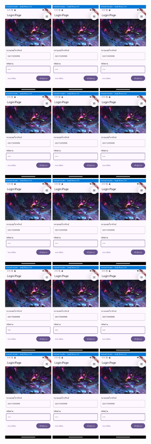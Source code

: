 <img src="https://github.com/SweetB4by/my_first_app/blob/a8b14e6773c830280dd8924e7cb8a058a78d466d/Picture/Screenshot%202025-09-10%20205015.png" width="150">
<img src="https://github.com/SweetB4by/my_first_app/blob/a8b14e6773c830280dd8924e7cb8a058a78d466d/Picture/Screenshot%202025-09-10%20205015.png" width="150">
<img src="https://github.com/SweetB4by/my_first_app/blob/a8b14e6773c830280dd8924e7cb8a058a78d466d/Picture/Screenshot%202025-09-10%20205015.png" width="150">
<img src="https://github.com/SweetB4by/my_first_app/blob/a8b14e6773c830280dd8924e7cb8a058a78d466d/Picture/Screenshot%202025-09-10%20205015.png" width="150">
<img src="https://github.com/SweetB4by/my_first_app/blob/a8b14e6773c830280dd8924e7cb8a058a78d466d/Picture/Screenshot%202025-09-10%20205015.png" width="150">
<img src="https://github.com/SweetB4by/my_first_app/blob/a8b14e6773c830280dd8924e7cb8a058a78d466d/Picture/Screenshot%202025-09-10%20205015.png" width="150">
<img src="https://github.com/SweetB4by/my_first_app/blob/a8b14e6773c830280dd8924e7cb8a058a78d466d/Picture/Screenshot%202025-09-10%20205015.png" width="150">
<img src="https://github.com/SweetB4by/my_first_app/blob/a8b14e6773c830280dd8924e7cb8a058a78d466d/Picture/Screenshot%202025-09-10%20205015.png" width="150">
<img src="https://github.com/SweetB4by/my_first_app/blob/a8b14e6773c830280dd8924e7cb8a058a78d466d/Picture/Screenshot%202025-09-10%20205015.png" width="150">
<img src="https://github.com/SweetB4by/my_first_app/blob/a8b14e6773c830280dd8924e7cb8a058a78d466d/Picture/Screenshot%202025-09-10%20205015.png" width="150">
<img src="https://github.com/SweetB4by/my_first_app/blob/a8b14e6773c830280dd8924e7cb8a058a78d466d/Picture/Screenshot%202025-09-10%20205015.png" width="150">
<img src="https://github.com/SweetB4by/my_first_app/blob/a8b14e6773c830280dd8924e7cb8a058a78d466d/Picture/Screenshot%202025-09-10%20205015.png" width="150">
<img src="https://github.com/SweetB4by/my_first_app/blob/a8b14e6773c830280dd8924e7cb8a058a78d466d/Picture/Screenshot%202025-09-10%20205015.png" width="150">
<img src="https://github.com/SweetB4by/my_first_app/blob/a8b14e6773c830280dd8924e7cb8a058a78d466d/Picture/Screenshot%202025-09-10%20205015.png" width="150">
<img src="https://github.com/SweetB4by/my_first_app/blob/a8b14e6773c830280dd8924e7cb8a058a78d466d/Picture/Screenshot%202025-09-10%20205015.png" width="150">
